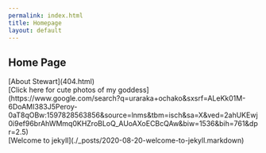 ```yaml
---
permalink: index.html
title: Homepage
layout: default
---
```



## Home Page
<p>
</p>
[About Stewart](404.html)
<br />
[Click here for cute photos of my goddess](https://www.google.com/search?q=uraraka+ochako&sxsrf=ALeKk01M-6DoAMI383J5Peroy-0aT8qOBw:1597828563856&source=lnms&tbm=isch&sa=X&ved=2ahUKEwj0i9ef96brAhWMmq0KHZroBLoQ_AUoAXoECBcQAw&biw=1536&bih=761&dpr=2.5)
<br />
[Welcome to jekyll](./_posts/2020-08-20-welcome-to-jekyll.markdown)

